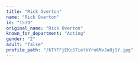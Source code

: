 ```yaml
---
title: "Rick Overton"
name: "Rick Overton"
id: "1539"
original_name: "Rick Overton"
known_for_department: "Acting"
gender: "2"
adult: "false"
profile_path: "/6TYFFjEKcS7ielkYru6MvJa8jSY.jpg"
---
```

